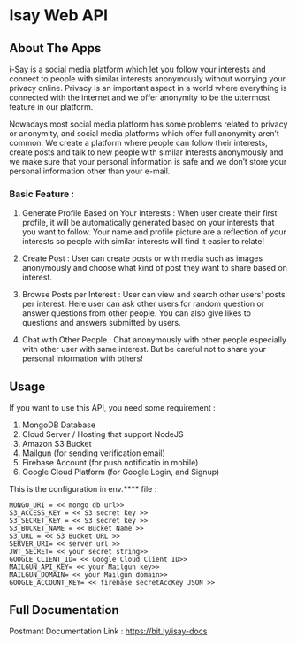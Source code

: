 # __Isay Web API__

## __About The Apps__

i-Say is a social media platform which let you follow your interests and connect to people with similar interests anonymously without worrying your privacy online. Privacy is an important aspect in a world where everything is connected with the internet and we offer anonymity to be the uttermost feature in our platform.

Nowadays most social media platform has some problems related to privacy or anonymity, and social media platforms which offer full anonymity aren’t common. We create a platform where people can follow their interests, create posts and talk to new people with similar interests anonymously and we make sure that your personal information is safe and we don’t store your personal information other than your e-mail.

 ### __Basic Feature__ :
1. Generate Profile Based on Your Interests : When user create their first profile, it will be automatically generated based on your interests that you want to follow. Your name and profile picture are a reflection of your interests so people with similar interests will find it easier to relate!

2. Create Post : User can create posts or with media such as images anonymously and choose what kind of post they want to share based on interest. 

3. Browse Posts per Interest : User can view and search other users’ posts per interest. Here user can ask other users for random question or answer questions from other people. You can also give likes to questions and answers submitted by users.

4. Chat with Other People : Chat anonymously with other people especially with other user with same interest. But be careful not to share your personal information with others!

## __Usage__

If you want to use this API, you need some requirement :

1. MongoDB Database
2. Cloud Server / Hosting that support NodeJS
3. Amazon S3 Bucket
4. Mailgun (for sending verification email)
5. Firebase Account (for push notificatio in mobile)
6. Google Cloud Platform (for Google Login, and Signup)

This is the configuration in env.**** file :

```
MONGO_URI = << mongo db url>>
S3_ACCESS_KEY = << S3 secret key >>
S3_SECRET_KEY = << S3 secret key >>
S3_BUCKET_NAME = << Bucket Name >>
S3_URL = << S3 Bucket URL >>
SERVER_URI= << server url >>
JWT_SECRET= << your secret string>>
GOOGLE_CLIENT_ID= << Google Cloud Client ID>>
MAILGUN_API_KEY= << your Mailgun key>>
MAILGUN_DOMAIN= << your Mailgun domain>>
GOOGLE_ACCOUNT_KEY= << firebase secretAccKey JSON >>
```


## __Full Documentation__
Postmant Documentation Link : https://bit.ly/isay-docs